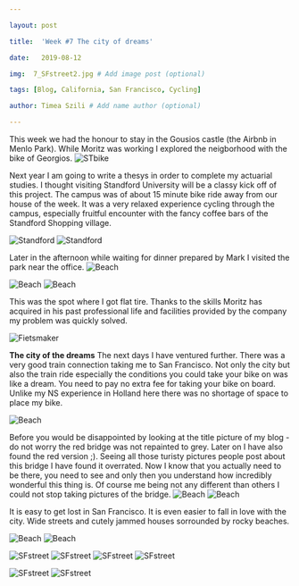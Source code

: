 ```yaml
---

layout: post

title:  'Week #7 The city of dreams'

date:   2019-08-12

img:  7_SFstreet2.jpg # Add image post (optional)

tags: [Blog, California, San Francisco, Cycling]

author: Timea Szili # Add name author (optional)

---
```


This week we had the honour to stay in the Gousios castle (the Airbnb in Menlo Park). While Moritz was working I explored the neigborhood with the bike of Georgios. 
![STbike]({{site.baseurl}}/assets/img/77_7.jpg)


Next year I am going to write a thesys in order to complete my actuarial studies. I thought visiting Standford University will be a classy kick off of this project. 
The campus was of about 15 minute bike ride away from our house of the week. It was a very relaxed experience cycling through the campus, especially fruitful encounter with the fancy coffee bars of the Standford Shopping village.

![Standford]({{site.baseurl}}/assets/img/7_ST1.jpg) 
![Standford]({{site.baseurl}}/assets/img/7_ST2.jpg) 

Later in the afternoon while waiting for dinner prepared by Mark I visited the park near the office. 
![Beach]({{site.baseurl}}/assets/img/77_1.JPG) 

![Beach]({{site.baseurl}}/assets/img/77_2.jpg) 
![Beach]({{site.baseurl}}/assets/img/73_3.jpg)

This was the spot where I got flat tire. Thanks to the skills Moritz has acquired in his past professional life and facilities provided by the company my problem was quickly solved.

![Fietsmaker]({{site.baseurl}}/assets/img/77_4.jpg) 

**The city of the dreams**
The next days I have ventured further. There was a very good train connection taking me to San Francisco. 
Not only the city but also the train ride especially the conditions you could take your bike on was like a dream. You need to pay no extra fee for taking your bike on board. 
Unlike my NS experience in Holland here there was no shortage of space to place my bike.



![Beach]({{site.baseurl}}/assets/img/77_5.jpg) 

Before you would be disappointed by looking at the title picture of my blog - do not worry the red bridge was not repainted to grey. 
Later on I have also found the red version ;). Seeing all those turisty pictures people post about this bridge I have found it overrated. 
Now I know that you actually need to be there, you need to see and only then you understand how incredibly wonderful this thing is.
Of course me being not any different than others I could not stop taking pictures of the bridge.
![Beach]({{site.baseurl}}/assets/img/77_8.jpg) 
![Beach]({{site.baseurl}}/assets/img/77_9.jpg)

It is easy to get lost in San Francisco. It is even easier to fall in love with the city. Wide streets and cutely jammed houses sorrounded by rocky beaches.

![Beach]({{site.baseurl}}/assets/img/7_SFhouse1.jpg) 
![Beach]({{site.baseurl}}/assets/img/7_SF.jpg) 

![SFstreet]({{site.baseurl}}/assets/img/7_SFstreet.jpg)
![SFstreet]({{site.baseurl}}/assets/img/7_SFstreet1.jpg) 
![SFstreet]({{site.baseurl}}/assets/img/7_SFstreet2.jpg) 
![SFstreet]({{site.baseurl}}/assets/img/7_SFstreet3.jpg) 

![SFstreet]({{site.baseurl}}/assets/img/7_SFstreet4.jpg) 
![SFstreet]({{site.baseurl}}/assets/img/7_SFstreet5.jpg) 
